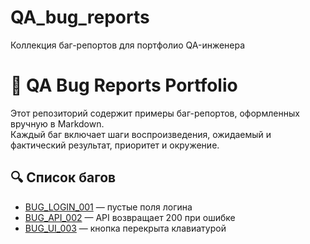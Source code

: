 # QA_bug_reports
Коллекция баг-репортов для портфолио QA-инженера

# 🧪 QA Bug Reports Portfolio

Этот репозиторий содержит примеры баг-репортов, оформленных вручную в Markdown.  
Каждый баг включает шаги воспроизведения, ожидаемый и фактический результат, приоритет и окружение.

## 🔍 Список багов

- [BUG_LOGIN_001](bugs/BUG_LOGIN_001.md) — пустые поля логина
- [BUG_API_002](bugs/BUG_API_002.md) — API возвращает 200 при ошибке
- [BUG_UI_003](bugs/BUG_UI_003.md) — кнопка перекрыта клавиатурой
